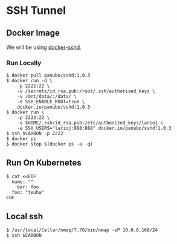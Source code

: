 # SSH Tunnel
  
## Docker Image
We will be using [docker-sshd].

### Run Locally
    $ docker pull panubo/sshd:1.0.3
    $ docker run -d \
        -p 2222:22 \
        -v /secrets/id_rsa.pub:/root/.ssh/authorized_keys \
        -v /mnt/data/:/data/ \
        -e SSH_ENABLE_ROOT=true \
        docker.io/panubo/sshd:1.0.3
    $ docker run \
        -p 2222:22 \
        -v $HOME/.ssh/id_rsa.pub:/etc/authorized_keys/larioj \
        -e SSH_USERS="larioj:888:888" docker.io/panubo/sshd:1.0.3
    $ ssh $CARBON -p 2222
    $ docker ps
    $ docker stop $(docker ps -a -q)

## Run On Kubernetes
    $ cat <<EOF
      name: ""
        bar: foo
      foo: "teuha"
    EOF

## Local ssh
    $ /usr/local/Cellar/nmap/7.70/bin/nmap -sP 10.0.0.168/24
    $ ssh $CARBON

[docker-sshd]: https://github.com/panubo/docker-sshd
